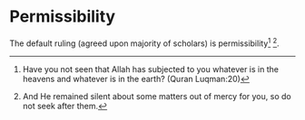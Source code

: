 # Permissibility

The default ruling (agreed upon majority of scholars) is permissibility[^subjected] [^silent].

[^subjected]: Have you not seen that Allah has subjected to you whatever is in the heavens and whatever is in the earth? (Quran Luqman:20)

[^silent]: And He remained silent about some matters out of mercy for you, so do not seek after them.
